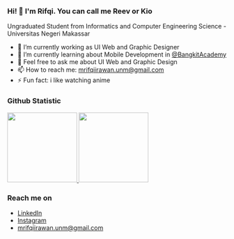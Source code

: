 ### Hi! 👋 I'm Rifqi. You can call me Reev or Kio

Ungraduated Student from Informatics and Computer Engineering Science - Universitas Negeri Makassar

- 🔭 I’m currently working as UI Web and Graphic Designer
- 🌱 I’m currently learning about Mobile Development in <a href="https://grow.google/intl/id_id/bangkit/?tab=machine-learning">@BangkitAcademy</a>
- 💬 Feel free to ask me about UI Web and Graphic Design
- 📫 How to reach me: mrifqiirawan.unm@gmail.com
- ⚡ Fun fact: i like watching anime

### Github Statistic
<p align="left">
<a href="https://github.com/heireev">
  <img height="160em" src="https://github-readme-stats-eight-theta.vercel.app/api?username=heireev&show_icons=true&theme=algolia&include_all_commits=true&count_private=true"/>
  <img height="160em" src="https://github-readme-stats-eight-theta.vercel.app/api/top-langs/?username=heireev&layout=compact&langs_count=8&theme=algolia"/>
</a>
</p>

### Reach me on
- <a href="https://linkedin.com/in/heireev/">LinkedIn</a>
- <a href="https://instagram.com/in/heireev/">Instagram</a>
- mrifqiirawan.unm@gmail.com
